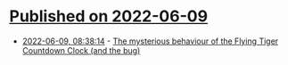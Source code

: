 # [Published on 2022-06-09](index.md)

* [2022-06-09, 08:38:14](https://news.ycombinator.com/item?id=31678913) - [The mysterious behaviour of the Flying Tiger Countdown Clock (and the bug)](https://blog.jgc.org/2022/06/the-mysterious-behaviour-of-flying.html)
